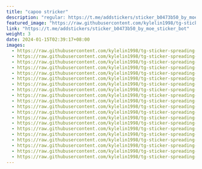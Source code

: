 ```yaml
---
title: "capoo stricker"
description: "regular: https://t.me/addstickers/sticker_b0473b50_by_moe_sticker_bot"
featured_image: "https://raw.githubusercontent.com/kylelin1998/tg-sticker-spreading-worldwide-images/main/img/6aeb0889-7c12-4c7f-a2e3-9d62d46ebd10.jpg"
link: "https://t.me/addstickers/sticker_b0473b50_by_moe_sticker_bot"
weight: 3
date: 2024-01-15T02:39:17+08:00
images:
  - https://raw.githubusercontent.com/kylelin1998/tg-sticker-spreading-worldwide-images/main/img/6aeb0889-7c12-4c7f-a2e3-9d62d46ebd10.jpg
  - https://raw.githubusercontent.com/kylelin1998/tg-sticker-spreading-worldwide-images/main/img/3b5e2e19-78d3-4449-a38e-7fd74697966b.jpg
  - https://raw.githubusercontent.com/kylelin1998/tg-sticker-spreading-worldwide-images/main/img/022758ef-0431-4286-ae87-1bc622bf93c1.jpg
  - https://raw.githubusercontent.com/kylelin1998/tg-sticker-spreading-worldwide-images/main/img/43fa1f1b-3462-424e-88ed-fb13b644180c.jpg
  - https://raw.githubusercontent.com/kylelin1998/tg-sticker-spreading-worldwide-images/main/img/00260bef-5307-4fbe-acb8-5219e9f7f6f0.jpg
  - https://raw.githubusercontent.com/kylelin1998/tg-sticker-spreading-worldwide-images/main/img/f775b0ac-66e3-4f7c-afd8-e1b8678792cd.jpg
  - https://raw.githubusercontent.com/kylelin1998/tg-sticker-spreading-worldwide-images/main/img/505241da-3ade-449f-8b92-1b99f49399a8.jpg
  - https://raw.githubusercontent.com/kylelin1998/tg-sticker-spreading-worldwide-images/main/img/f00ad1b1-38df-4f8b-ae50-c35eb18646fc.jpg
  - https://raw.githubusercontent.com/kylelin1998/tg-sticker-spreading-worldwide-images/main/img/3ee28e45-833f-4e97-bf18-fda7f58733da.jpg
  - https://raw.githubusercontent.com/kylelin1998/tg-sticker-spreading-worldwide-images/main/img/73ddf5aa-1ac5-4f7a-b67d-7312a789f5f7.jpg
  - https://raw.githubusercontent.com/kylelin1998/tg-sticker-spreading-worldwide-images/main/img/15d7f513-1184-4efe-a801-96b85c785bfc.jpg
  - https://raw.githubusercontent.com/kylelin1998/tg-sticker-spreading-worldwide-images/main/img/041463b1-34a8-4b31-aa13-13b76b89f958.jpg
  - https://raw.githubusercontent.com/kylelin1998/tg-sticker-spreading-worldwide-images/main/img/f5881d8a-216a-4e53-a8f5-2923c02d73c1.jpg
  - https://raw.githubusercontent.com/kylelin1998/tg-sticker-spreading-worldwide-images/main/img/36686de0-6d14-4d9b-a57b-63f8ceef3995.jpg
  - https://raw.githubusercontent.com/kylelin1998/tg-sticker-spreading-worldwide-images/main/img/25af0328-ad74-4e79-9bb9-669d2b77ca2d.jpg
  - https://raw.githubusercontent.com/kylelin1998/tg-sticker-spreading-worldwide-images/main/img/a5e4d726-10d1-4191-9292-2df5b77914ee.jpg
  - https://raw.githubusercontent.com/kylelin1998/tg-sticker-spreading-worldwide-images/main/img/e10a35a5-7a02-4dba-a8ff-cd88ae718d70.jpg
  - https://raw.githubusercontent.com/kylelin1998/tg-sticker-spreading-worldwide-images/main/img/c1ff857d-e8e1-40f4-b4e3-2a4e9e21c208.jpg
  - https://raw.githubusercontent.com/kylelin1998/tg-sticker-spreading-worldwide-images/main/img/49392a2b-58d9-4fd7-abfc-2240d8068e09.jpg
  - https://raw.githubusercontent.com/kylelin1998/tg-sticker-spreading-worldwide-images/main/img/046be775-475e-45f7-9850-fd7137972ce5.jpg
---
```

